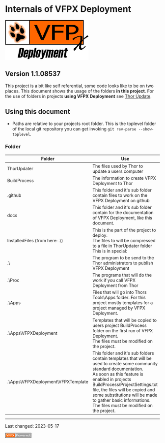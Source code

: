 # Internals of VFPX Deployment
![VFPX Deployment logo](./Images/vfpxdeployment.png "VFPX Deployment")
## Version 1.1.08537

This project is a bit like self referential, some code looks like to be on two places.
This document shows the usage of the folders  **in this project**.
For the use of folders in projects **using VFPX Deployment** see
[Thor Update](./ThorUpdate.md).

## Using this document
- Paths are relative to your projects root folder. This is the toplevel folder of the local git repository you can get invoking `git rev-parse --show-toplevel`.

### Folder
| Folder | Use |
|----|----|
| ThorUpdater | The files used by Thor to update a users computer |
| BuildProcess | The information to create VFPX Deployment to Thor |
| .github | This folder and it's sub folder contain files to work on the VFPX Deployment on github |
| docs | This folder and it's sub folder contain for the documentation of VFPX Deployment, like this document. |
| InstalledFiles (from here: .\\) | This is the part of the project to deploy.<br />The files to will be compressed to a file in ThorUpdater folder<br />This is in special: |
| .\\ | The program to be send to the Thor administrators to publish VFPX Deployment |
| .\\Proc | The programs that will do the work if you call VFPX Deployment from Thor |
| .\\Apps | Files that will go into Thors Tools\\Apps folder. For this project mostly templates for a project managed by VFPX Deployment. |
| .\\Apps\\VFPXDeployment | Templates that will be copied to users project BuildProcess folder on the first run of VFPX Deployment.<br />The files must be modified on the project. |
| .\\Apps\\VFPXDeployment\\VFPXTemplate | This folder and it's sub folders contain templates that will be used to create some community standard documentation.<br />As soon as this feature is enabled in projects BuildProcess\\ProjectSettings.txt file, the files will be copied and some substitutions will be made to gather basic informations.<br />The files must be modified on the project. |

----
Last changed: 2023-05-17

![powered by VFPX](./Images/vfpxpoweredby_alternative.gif "powered by VFPX")
